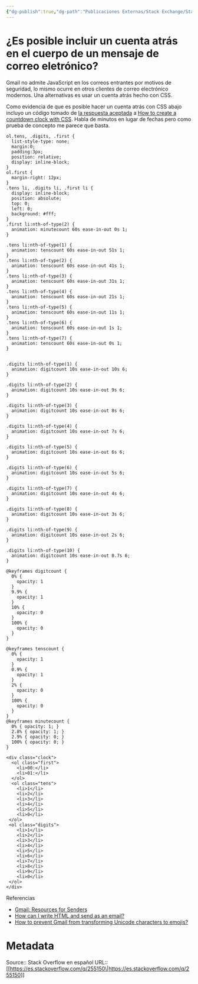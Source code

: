 ```yaml
---
{"dg-publish":true,"dg-path":"Publicaciones Externas/Stack Exchange/Stack Overflow en español/es.stackoverflow.com-255150.md","permalink":"/publicaciones-externas/stack-exchange/stack-overflow-en-espanol/es-stackoverflow-com-255150/","title":"¿Es posible incluir un cuenta atrás en el cuerpo de un mensaje de correo eletrónico?","hide":true,"noteIcon":"\"0\"","created":"2024-04-03T12:49:10.759-06:00","updated":"2024-04-05T16:43:55.244-06:00"}
---
```


# ¿Es posible incluir un cuenta atrás en el cuerpo de un mensaje de correo eletrónico?

Gmail no admite JavaScript en los correos entrantes por motivos de seguridad, lo mismo ocurre en otros clientes de correo electrónico modernos. Una alternativas es usar un cuenta atrás hecho con CSS.

Como evidencia de que es posible hacer un cuenta atrás con CSS abajo incluyo un código tomado de [la respuesta aceptada](https://stackoverflow.com/a/44302995/1595451) a [How to create a countdown clock with CSS](https://stackoverflow.com/q/44302376/1595451). Habla de minutos en lugar de fechas pero como prueba de concepto me parece que basta.

<!-- begin snippet: js hide: true console: true babel: false -->

<!-- language: lang-css -->

    ol.tens, .digits, .first {
      list-style-type: none;
      margin:0;
      padding:3px;
      position: relative;
      display: inline-block;
    }
    ol.first {
      margin-right: 12px;
    }
    .tens li, .digits li, .first li {
      display: inline-block;
      position: absolute;
      top: 0;
      left: 0;
      background: #fff;
    }
    .first li:nth-of-type(2) {
      animation: minutecount 60s ease-in-out 0s 1;
    }

    .tens li:nth-of-type(1) {
      animation: tenscount 60s ease-in-out 51s 1;
    }
    .tens li:nth-of-type(2) {
      animation: tenscount 60s ease-in-out 41s 1;
    }
    .tens li:nth-of-type(3) {
      animation: tenscount 60s ease-in-out 31s 1;
    }
    .tens li:nth-of-type(4) {
      animation: tenscount 60s ease-in-out 21s 1;
    }
    .tens li:nth-of-type(5) {
      animation: tenscount 60s ease-in-out 11s 1;
    }
    .tens li:nth-of-type(6) {
      animation: tenscount 60s ease-in-out 1s 1;
    }
    .tens li:nth-of-type(7) {
      animation: tenscount 60s ease-in-out 0s 1;
    }


    .digits li:nth-of-type(1) {
      animation: digitcount 10s ease-in-out 10s 6;
    }

    .digits li:nth-of-type(2) {
      animation: digitcount 10s ease-in-out 9s 6;
    }

    .digits li:nth-of-type(3) {
      animation: digitcount 10s ease-in-out 8s 6;
    }

    .digits li:nth-of-type(4) {
      animation: digitcount 10s ease-in-out 7s 6;
    }

    .digits li:nth-of-type(5) {
      animation: digitcount 10s ease-in-out 6s 6;
    }

    .digits li:nth-of-type(6) {
      animation: digitcount 10s ease-in-out 5s 6;
    }

    .digits li:nth-of-type(7) {
      animation: digitcount 10s ease-in-out 4s 6;
    }

    .digits li:nth-of-type(8) {
      animation: digitcount 10s ease-in-out 3s 6;
    }

    .digits li:nth-of-type(9) {
      animation: digitcount 10s ease-in-out 2s 6;
    }

    .digits li:nth-of-type(10) {
      animation: digitcount 10s ease-in-out 0.7s 6;
    }

    @keyframes digitcount {
      0% {
        opacity: 1
      }
      9.9% {
        opacity: 1
      }
      10% {
        opacity: 0
      }
      100% {
        opacity: 0
      }
    }

    @keyframes tenscount {
      0% {
        opacity: 1
      }
      0.9% {
        opacity: 1
      }
      2% {
        opacity: 0
      }
      100% {
        opacity: 0
      }
    }
    @keyframes minutecount {
      0% { opacity: 1; }
      2.8% { opacity: 1; }
      2.9% { opacity: 0; }
      100% { opacity: 0; }
    }

<!-- language: lang-html -->

    <div class="clock">
      <ol class="first">
        <li>00:</li>
        <li>01:</li>
      </ol>
      <ol class="tens">
        <li>1</li>
        <li>2</li>
        <li>3</li>
        <li>4</li>
        <li>5</li>
        <li>0</li>
     </ol>
     <ol class="digits">
        <li>1</li>
        <li>2</li>
        <li>3</li>
        <li>4</li>
        <li>5</li>
        <li>6</li>
        <li>7</li>
        <li>8</li>
        <li>9</li>
        <li>0</li>
     </ol>
    </div>

<!-- end snippet -->

Referencias

 - [Gmail: Resources for Senders](https://developers.google.com/gmail/design/)
 - [How can I write HTML and send as an email?](https://webapps.stackexchange.com/q/7932/88163)
 - [How to prevent Gmail from transforming Unicode characters to emojis?](https://webapps.stackexchange.com/q/84616/88163)

# Metadata
Source:: Stack Overflow en español
URL:: [[https://es.stackoverflow.com/q/255150\|https://es.stackoverflow.com/q/255150]]

